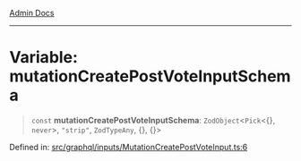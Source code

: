[Admin Docs](/)

***

# Variable: mutationCreatePostVoteInputSchema

> `const` **mutationCreatePostVoteInputSchema**: `ZodObject`\<`Pick`\<\{\}, `never`\>, `"strip"`, `ZodTypeAny`, \{\}, \{\}\>

Defined in: [src/graphql/inputs/MutationCreatePostVoteInput.ts:6](https://github.com/syedali237/talawa-api/blob/691786dc98e76819737c41ef0af34983792105fd/src/graphql/inputs/MutationCreatePostVoteInput.ts#L6)

